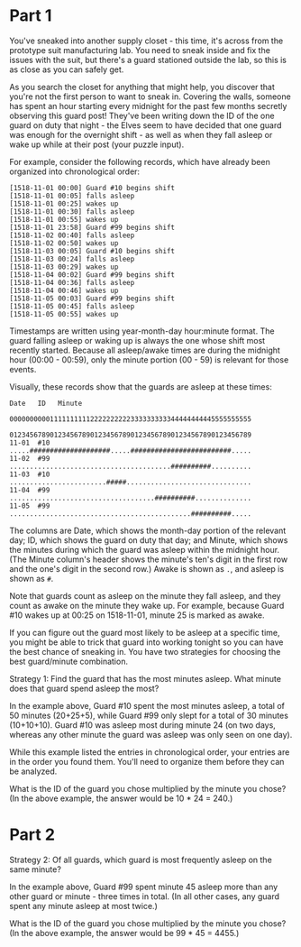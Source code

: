 Part 1
======

You've sneaked into another supply closet - this time, it's across
from the prototype suit manufacturing lab. You need to sneak inside
and fix the issues with the suit, but there's a guard stationed
outside the lab, so this is as close as you can safely get.

As you search the closet for anything that might help, you discover
that you're not the first person to want to sneak in. Covering the
walls, someone has spent an hour starting every midnight for the
past few months secretly observing this guard post! They've been
writing down the ID of the one guard on duty that night - the Elves
seem to have decided that one guard was enough for the overnight
shift - as well as when they fall asleep or wake up while at their
post (your puzzle input).

For example, consider the following records, which have already
been organized into chronological order:

    [1518-11-01 00:00] Guard #10 begins shift
    [1518-11-01 00:05] falls asleep
    [1518-11-01 00:25] wakes up
    [1518-11-01 00:30] falls asleep
    [1518-11-01 00:55] wakes up
    [1518-11-01 23:58] Guard #99 begins shift
    [1518-11-02 00:40] falls asleep
    [1518-11-02 00:50] wakes up
    [1518-11-03 00:05] Guard #10 begins shift
    [1518-11-03 00:24] falls asleep
    [1518-11-03 00:29] wakes up
    [1518-11-04 00:02] Guard #99 begins shift
    [1518-11-04 00:36] falls asleep
    [1518-11-04 00:46] wakes up
    [1518-11-05 00:03] Guard #99 begins shift
    [1518-11-05 00:45] falls asleep
    [1518-11-05 00:55] wakes up

Timestamps are written using year-month-day hour:minute format. The
guard falling asleep or waking up is always the one whose shift
most recently started. Because all asleep/awake times are during
the midnight hour (00:00 - 00:59), only the minute portion (00 -
59) is relevant for those events.

Visually, these records show that the guards are asleep at these times:

    Date   ID   Minute
                000000000011111111112222222222333333333344444444445555555555
                012345678901234567890123456789012345678901234567890123456789
    11-01  #10  .....####################.....#########################.....
    11-02  #99  ........................................##########..........
    11-03  #10  ........................#####...............................
    11-04  #99  ....................................##########..............
    11-05  #99  .............................................##########.....

The columns are Date, which shows the month-day portion of the
relevant day; ID, which shows the guard on duty that day; and Minute,
which shows the minutes during which the guard was asleep within
the midnight hour. (The Minute column's header shows the minute's
ten's digit in the first row and the one's digit in the second row.)
Awake is shown as `.`, and asleep is shown as `#`.

Note that guards count as asleep on the minute they fall asleep,
and they count as awake on the minute they wake up. For example,
because Guard #10 wakes up at 00:25 on 1518-11-01, minute 25 is
marked as awake.

If you can figure out the guard most likely to be asleep at a
specific time, you might be able to trick that guard into working
tonight so you can have the best chance of sneaking in. You have
two strategies for choosing the best guard/minute combination.

Strategy 1: Find the guard that has the most minutes asleep. What
minute does that guard spend asleep the most?

In the example above, Guard #10 spent the most minutes asleep, a
total of 50 minutes (20+25+5), while Guard #99 only slept for a
total of 30 minutes (10+10+10). Guard #10 was asleep most during
minute 24 (on two days, whereas any other minute the guard was
asleep was only seen on one day).

While this example listed the entries in chronological order, your
entries are in the order you found them. You'll need to organize
them before they can be analyzed.

What is the ID of the guard you chose multiplied by the minute you
chose? (In the above example, the answer would be 10 * 24 = 240.)


Part 2
======

Strategy 2: Of all guards, which guard is most frequently asleep
on the same minute?

In the example above, Guard #99 spent minute 45 asleep more than
any other guard or minute - three times in total. (In all other
cases, any guard spent any minute asleep at most twice.)

What is the ID of the guard you chose multiplied by the minute you
chose? (In the above example, the answer would be 99 * 45 = 4455.)
